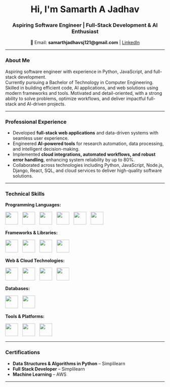 <h1 align="center">Hi, I'm Samarth A Jadhav </h1>
<h3 align="center">Aspiring Software Engineer | Full-Stack Development & AI Enthusiast</h3>

<p align="center">
📧 Email: <b>samarthjadhavsj121@gmail.com</b> | 
<a href="https://linkedin.com/in/samarth-jadhav" target="_blank">LinkedIn</a>
</p>

---

### About Me
Aspiring software engineer with experience in Python, JavaScript, and full-stack development.  
Currently pursuing a Bachelor of Technology in Computer Engineering. Skilled in building efficient code, AI applications, and web solutions using modern frameworks and tools. Motivated and detail-oriented, with a strong ability to solve problems, optimize workflows, and deliver impactful full-stack and AI-driven projects.

---

### Professional Experience
- Developed **full-stack web applications** and data-driven systems with seamless user experience.  
- Engineered **AI-powered tools** for research automation, data processing, and intelligent decision-making.  
- Implemented **cloud integrations, automated workflows, and robust error handling**, enhancing system reliability by up to 80%.  
- Collaborated across technologies including Python, JavaScript, Node.js, Django, React, SQL, and cloud services to deliver high-quality software solutions.

---

### Technical Skills

**Programming Languages:**  
<p>
<img src="https://img.shields.io/badge/C-00599C?style=for-the-badge&logo=c&logoColor=white" height="40" style="margin-right:10px"/>
<img src="https://img.shields.io/badge/C++-00599C?style=for-the-badge&logo=c%2B%2B&logoColor=white" height="40" style="margin-right:10px"/>
<img src="https://img.shields.io/badge/Python-3776AB?style=for-the-badge&logo=python&logoColor=white" height="40" style="margin-right:10px"/>
<img src="https://img.shields.io/badge/Java-007396?style=for-the-badge&logo=java&logoColor=white" height="40" style="margin-right:10px"/>
<img src="https://img.shields.io/badge/JavaScript-F7DF1E?style=for-the-badge&logo=javascript&logoColor=black" height="40" style="margin-right:10px"/>
<img src="https://img.shields.io/badge/SQL-4479A1?style=for-the-badge&logo=mysql&logoColor=white" height="40"/>
</p>

**Frameworks & Libraries:**  
<p>
<img src="https://img.shields.io/badge/Django-092E20?style=for-the-badge&logo=django&logoColor=white" height="40" style="margin-right:10px"/>
<img src="https://img.shields.io/badge/React-61DAFB?style=for-the-badge&logo=react&logoColor=black" height="40" style="margin-right:10px"/>
<img src="https://img.shields.io/badge/Node.js-339933?style=for-the-badge&logo=node.js&logoColor=white" height="40" style="margin-right:10px"/>
<img src="https://img.shields.io/badge/LangChain-FF6C00?style=for-the-badge&logoColor=white" height="40"/>
</p>

**Web & Cloud Technologies:**  
<p>
<img src="https://img.shields.io/badge/HTML5-E34F26?style=for-the-badge&logo=html5&logoColor=white" height="40" style="margin-right:10px"/>
<img src="https://img.shields.io/badge/CSS3-1572B6?style=for-the-badge&logo=css3&logoColor=white" height="40" style="margin-right:10px"/>
<img src="https://img.shields.io/badge/REST_API-FF6C37?style=for-the-badge" height="40" style="margin-right:10px"/>
<img src="https://img.shields.io/badge/AWS-232F3E?style=for-the-badge&logo=amazon-aws&logoColor=white" height="40"/>
</p>

**Databases:**  
<p>
<img src="https://img.shields.io/badge/MySQL-4479A1?style=for-the-badge&logo=mysql&logoColor=white" height="40" style="margin-right:10px"/>
<img src="https://img.shields.io/badge/MongoDB-47A248?style=for-the-badge&logo=mongodb&logoColor=white" height="40"/>
</p>

**Tools & Platforms:**  
<p>
<img src="https://img.shields.io/badge/Git-F05032?style=for-the-badge&logo=git&logoColor=white" height="40" style="margin-right:10px"/>
<img src="https://img.shields.io/badge/GitHub-181717?style=for-the-badge&logo=github&logoColor=white" height="40" style="margin-right:10px"/>
<img src="https://img.shields.io/badge/RaspberryPi-C51A4A?style=for-the-badge&logo=raspberry-pi&logoColor=white" height="40"/>
</p>

---

### Certifications
- **Data Structures & Algorithms in Python** – Simplilearn  
- **Full Stack Developer** – Simplilearn  
- **Machine Learning** – AWS

---


</p>
